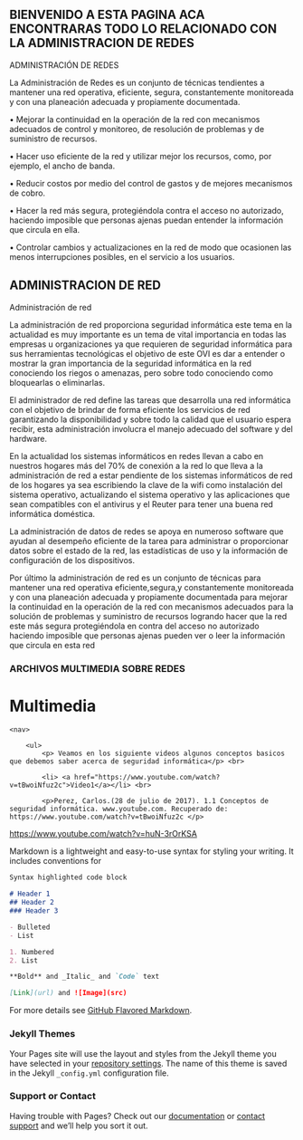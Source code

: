 ## BIENVENIDO A ESTA PAGINA ACA ENCONTRARAS TODO LO RELACIONADO CON LA ADMINISTRACION DE REDES 

ADMINISTRACIÓN DE REDES

La Administración de Redes es un conjunto de técnicas tendientes a mantener una red operativa, eficiente, segura, constantemente monitoreada y con una planeación adecuada y propiamente documentada.

•	Mejorar la continuidad en la operación de la red con mecanismos adecuados de control y monitoreo, de resolución de problemas y de suministro de recursos.

•	Hacer uso eficiente de la red y utilizar mejor los recursos, como, por ejemplo, el ancho de banda.

•	Reducir costos por medio del control de gastos y de mejores mecanismos de cobro.

•	Hacer la red más segura, protegiéndola contra el acceso no autorizado, haciendo imposible que personas ajenas puedan entender la información que circula en ella.

•	Controlar cambios y actualizaciones en la red de modo que ocasionen las menos interrupciones posibles, en el servicio a los usuarios.

## ADMINISTRACION DE RED

Administración de red

La administración de red proporciona seguridad informática este tema en la actualidad es muy importante es un tema de vital importancia en todas las empresas u organizaciones ya que requieren de seguridad informática para sus herramientas tecnológicas el objetivo de este OVI es dar a entender o mostrar la gran importancia de la seguridad informática en la red conociendo los riegos o amenazas, pero sobre todo conociendo como bloquearlas o eliminarlas.

El administrador de red define las tareas que desarrolla una red informática con el objetivo de brindar de forma eficiente los servicios de red garantizando la disponibilidad y sobre todo la calidad que el usuario espera recibir, esta administración involucra el manejo adecuado del software y del hardware. 

En la actualidad los sistemas informáticos en redes llevan a cabo en nuestros hogares más del 70% de conexión a la red lo que lleva a la administración de red a estar pendiente de los sistemas informáticos de red de los hogares ya sea escribiendo la clave de la wifi como instalación del sistema operativo, actualizando el sistema operativo y las aplicaciones que sean compatibles con el antivirus y el Reuter para tener una buena red informática doméstica.


La administración de datos de redes se apoya en numeroso software que ayudan al desempeño eficiente de la tarea para administrar o proporcionar datos sobre el estado de la red, las estadísticas de uso y la información de configuración de los dispositivos. 

Por último la administración de red  es un conjunto de técnicas   para mantener una red operativa eficiente,segura,y constantemente monitoreada y con una planeación adecuada y propiamente documentada para mejorar la continuidad en la operación de la red con mecanismos adecuados para la solución de problemas y suministro de recursos logrando hacer que la red este más segura protegiéndola  en contra del acceso no autorizado haciendo imposible que personas ajenas pueden ver o leer la información que circula en esta red


### ARCHIVOS MULTIMEDIA SOBRE REDES
<h1>Multimedia</h1>
	
	<nav>
		
		<ul>
			<p> Veamos en los siguiente videos algunos conceptos basicos que debemos saber acerca de seguridad informática</p> <br>
			
			<li> <a href="https://www.youtube.com/watch?v=tBwoiNfuz2c">Video1</a></li> <br>

			<p>Perez, Carlos.(28 de julio de 2017). 1.1 Conceptos de seguridad informática. www.youtube.com. Recuperado de: https://www.youtube.com/watch?v=tBwoiNfuz2c </p>
https://www.youtube.com/watch?v=huN-3rOrKSA



Markdown is a lightweight and easy-to-use syntax for styling your writing. It includes conventions for

```markdown
Syntax highlighted code block

# Header 1
## Header 2
### Header 3

- Bulleted
- List

1. Numbered
2. List

**Bold** and _Italic_ and `Code` text

[Link](url) and ![Image](src)
```

For more details see [GitHub Flavored Markdown](https://guides.github.com/features/mastering-markdown/).

### Jekyll Themes

Your Pages site will use the layout and styles from the Jekyll theme you have selected in your [repository settings](https://github.com/juanleon124/OV-Iadministracion-de-redes/settings). The name of this theme is saved in the Jekyll `_config.yml` configuration file.

### Support or Contact

Having trouble with Pages? Check out our [documentation](https://help.github.com/categories/github-pages-basics/) or [contact support](https://github.com/contact) and we’ll help you sort it out.
